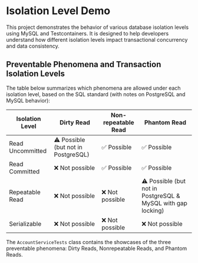 # Isolation Level Demo

This project demonstrates the behavior of various database isolation levels using MySQL and Testcontainers.
It is designed to help developers understand how different isolation levels impact transactional concurrency and data consistency.

## Preventable Phenomena and Transaction Isolation Levels

The table below summarizes which phenomena are allowed under each isolation level, based on the SQL standard (with notes on PostgreSQL and MySQL behavior):

| Isolation Level  | Dirty Read                          | Non-repeatable Read | Phantom Read                                                 |
|------------------|-------------------------------------|---------------------|--------------------------------------------------------------|
| Read Uncommitted | ⚠️ Possible (but not in PostgreSQL) | ✅ Possible          | ✅ Possible                                                   |
| Read Committed   | ❌ Not possible                      | ✅ Possible          | ✅ Possible                                                   |
| Repeatable Read  | ❌ Not possible                      | ❌ Not possible      | ⚠️ Possible (but not in PostgreSQL & MySQL with gap locking) |
| Serializable     | ❌ Not possible                      | ❌ Not possible      | ❌ Not possible                                               |


The `AccountServiceTests` class contains the showcases of the three preventable phenomena: Dirty Reads, Nonrepeatable Reads, and Phantom Reads.